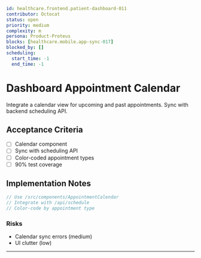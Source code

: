 ```yaml
id: healthcare.frontend.patient-dashboard-011
contributor: Octocat
status: open
priority: medium
complexity: m
persona: Product-Proteus
blocks: [healthcare.mobile.app-sync-017]
blocked_by: []
scheduling:
  start_time: -1
  end_time: -1
```

# Dashboard Appointment Calendar

Integrate a calendar view for upcoming and past appointments. Sync with backend scheduling API.


## Acceptance Criteria
- [ ] Calendar component
- [ ] Sync with scheduling API
- [ ] Color-coded appointment types
- [ ] 90% test coverage

## Implementation Notes

```typescript
// Use /src/components/AppointmentCalendar
// Integrate with /api/schedule
// Color-code by appointment type
```

### Risks

- Calendar sync errors (medium)
- UI clutter (low)

---

[Product-Proteus]: ./personas/product-proteus.md
[healthcare.mobile.app-sync-017]: ./tickets/healthcare.mobile.app-sync-017.md
